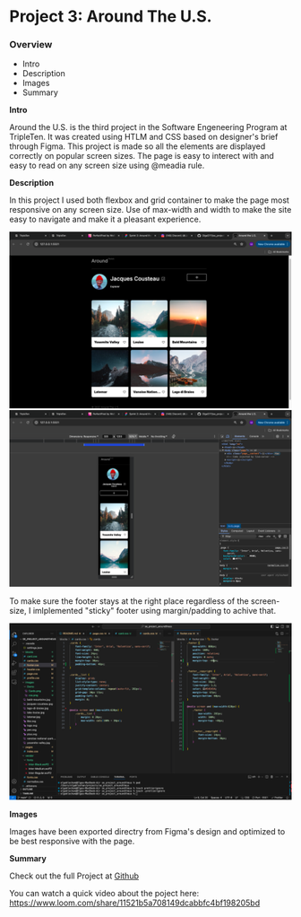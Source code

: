 # Project 3: Around The U.S.

### Overview  

* Intro 
* Description 
* Images  
* Summary
  
**Intro**
  
Around the U.S. is the third project in the Software Engeneering Program at TripleTen. It was created using HTLM and CSS  based on designer's brief through Figma. This project is made so all the elements are displayed correctly on popular screen sizes. The page is easy to interect with and easy to read on any screen size using @meadia rule.

**Description**

In this project I used both flexbox and grid container to make the page most responsive on any screen size. Use of max-width and width to make the site easy to navigate and make it a pleasant experience. 

<img src="./images/Demo/Around the U.S..png" width="640">

<img src="./images/Demo/Around the U.S. 320px.png" width="640">

To make sure the footer stays at the right place regardless of the screen-size, I imlplemented "sticky" footer using margin/padding to achive that.

<img src="./images/Demo/Footer:Cards.png" width="640">



**Images**  
  
Images have been exported directry from Figma's design and optimized to be best responsive with the page. 


**Summary**

Check out the full Project at [Github](https://github.com/OlgaS111/se_project_aroundtheus.git)


You can watch a quick video about the poject here: https://www.loom.com/share/11521b5a708149dcabbfc4bf198205bd 